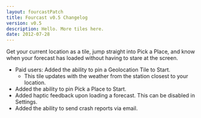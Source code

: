 ```yaml
---
layout: fourcastPatch
title: Fourcast v0.5 Changelog
version: v0.5
description: Hello. More tiles here.
date: 2012-07-28
---
```


Get your current location as a tile, jump straight into Pick a Place, and know when your forecast has loaded without having to stare at the screen.

* Paid users: Added the ability to pin a Geolocation Tile to Start.
  * This tile updates with the weather from the station closest to your location.
* Added the ability to pin Pick a Place to Start.
* Added haptic feedback upon loading a forecast. This can be disabled in Settings.
* Added the ability to send crash reports via email.